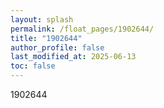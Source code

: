 ```yaml
---
layout: splash
permalink: /float_pages/1902644/
title: "1902644"
author_profile: false
last_modified_at: 2025-06-13
toc: false
---
```

 
1902644
